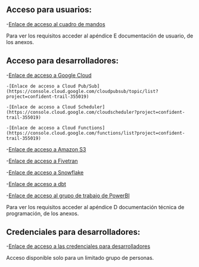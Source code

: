 ## Acceso para usuarios:
-[Enlace de acceso al cuadro de mandos](https://app.powerbi.com/reportEmbed?reportId=1bac7505-a8ee-4592-81ea-4d9384ce787d&autoAuth=true&ctid=2aa3b0b5-a782-4f38-a898-e483b20e8d61&config=eyJjbHVzdGVyVXJsIjoiaHR0cHM6Ly93YWJpLW5vcnRoLWV1cm9wZS1yZWRpcmVjdC5hbmFseXNpcy53aW5kb3dzLm5ldC8ifQ%3D%3D)

Para ver los requisitos acceder al apéndice E documentación de usuario, de los anexos.

## Acceso para desarrolladores:
-[Enlace de acceso a Google Cloud](https://console.cloud.google.com/welcome?project=confident-trail-355019)

    -[Enlace de acceso a Cloud Pub/Sub](https://console.cloud.google.com/cloudpubsub/topic/list?project=confident-trail-355019)

    -[Enlace de acceso a Cloud Scheduler](https://console.cloud.google.com/cloudscheduler?project=confident-trail-355019)

    -[Enlace de acceso a Cloud Functions](https://console.cloud.google.com/functions/list?project=confident-trail-355019)

-[Enlace de acceso a Amazon S3](https://s3.console.aws.amazon.com/s3/buckets/covidmoderndatastack?region=eu-west-3&tab=objects)

-[Enlace de acceso a Fivetran](https://fivetran.com/account)

-[Enlace de acceso a Snowflake](https://app.snowflake.com/switzerland-north.azure/sh96129/data/databases)

-[Enlace de acceso a dbt](https://cloud.getdbt.com/ide/#/accounts/60634/projects/96794/develop/)

-[Enlace de acceso al grupo de trabajo de PowerBI](https://app.powerbi.com/groups/dcd777d5-2142-451a-b14e-52601f1b925d/list)

Para ver los requisitos acceder al apéndice D documentación técnica de programación, de los anexos.

## Credenciales para desarrolladores: 
-[Enlace de acceso a las credenciales para desarrolladores](https://universidaddeburgos-my.sharepoint.com/personal/jbd1001_alu_ubu_es/_layouts/15/onedrive.aspx?id=%2Fpersonal%2Fjbd1001%5Falu%5Fubu%5Fes%2FDocuments%2Fcredenciales%2Etxt&parent=%2Fpersonal%2Fjbd1001%5Falu%5Fubu%5Fes%2FDocuments)

Acceso disponible solo para un limitado grupo de personas.


